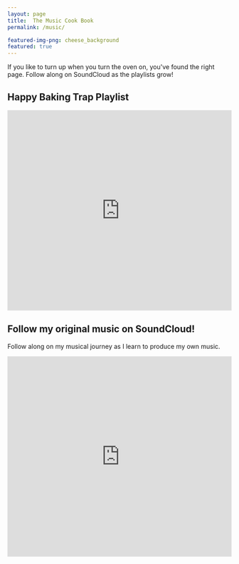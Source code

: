 ```yaml
---
layout: page
title:  The Music Cook Book
permalink: /music/

featured-img-png: cheese_background
featured: true
---
```

If you like to turn up when you turn the oven on, you've found the right page. Follow along on SoundCloud as the playlists grow!


## Happy Baking Trap Playlist
<iframe width="100%" height="450" scrolling="no" frameborder="no" allow="autoplay" src="https://w.soundcloud.com/player/?url=https%3A//api.soundcloud.com/playlists/789143562&color=%23ff5300&auto_play=false&hide_related=false&show_comments=true&show_user=true&show_reposts=false&show_teaser=true"></iframe>

<br>

## Follow my original music on SoundCloud!
Follow along on my musical journey as I learn to produce my own music.

<iframe width="100%" height="450" scrolling="no" frameborder="no" allow="autoplay" src="https://w.soundcloud.com/player/?url=https%3A//api.soundcloud.com/users/86581806&color=%23ff5300&auto_play=false&hide_related=false&show_comments=true&show_user=true&show_reposts=false&show_teaser=true"></iframe>

